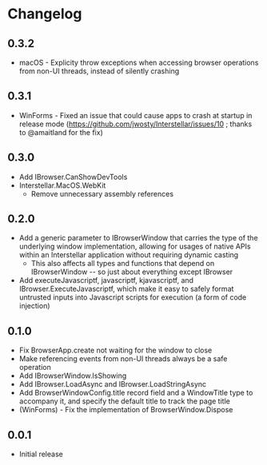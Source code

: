 # Changelog

## 0.3.2

* macOS - Explicity throw exceptions when accessing browser operations from non-UI threads, instead of silently crashing

## 0.3.1

* WinForms - Fixed an issue that could cause apps to crash at startup in release mode (https://github.com/jwosty/Interstellar/issues/10 ; thanks to @amaitland for the fix)

## 0.3.0

* Add IBrowser.CanShowDevTools
* Interstellar.MacOS.WebKit
    * Remove unnecessary assembly references

## 0.2.0

* Add a generic parameter to IBrowserWindow that carries the type of the underlying window implementation, allowing for usages of native APIs within an Interstellar application without requiring dynamic casting
    * This also affects all types and functions that depend on IBrowserWindow -- so just about everything except IBrowser 
* Add executeJavascriptf, javascriptf, kjavascriptf, and IBrowser.ExecuteJavascriptf, which make it easy to safely format untrusted inputs into Javascript scripts for execution (a form of code injection)

## 0.1.0

* Fix BrowserApp.create not waiting for the window to close
* Make referencing events from non-UI threads always be a safe operation
* Add IBrowserWindow.IsShowing
* Add IBrowser.LoadAsync and IBrowser.LoadStringAsync
* Add BrowserWindowConfig.title record field and a WindowTitle type to accompany it, and specify the default title to track the page title
* (WinForms) - Fix the implementation of BrowserWindow.Dispose

## 0.0.1

* Initial release
